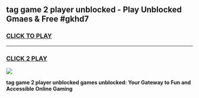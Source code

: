 
## tag game 2 player unblocked - Play Unblocked Gmaes & Free #gkhd7
<h3>
<a href="https://news.freeplayer.one?title=tag_game_2_player_unblocked&ref=26F">CLICK TO PLAY</a></h3>
<hr>

<h3>
<a href="https://news.freeplayer.one?title=tag_game_2_player_unblocked&ref=26F">CLICK 2 PLAY</a>
  
</h3>

<a href="https://news.freeplayer.one?title=tag_game_2_player_unblocked&ref=26F/"><img src="https://clearcache.store/games.png"></a>


**tag game 2 player unblocked games unblocked: Your Gateway to Fun and Accessible Online Gaming**
